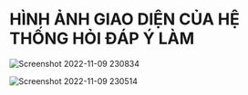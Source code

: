 # HÌNH ẢNH GIAO DIỆN CỦA HỆ THỐNG HỎI ĐÁP Ý LÀM

![Screenshot 2022-11-09 230834](https://user-images.githubusercontent.com/87147398/200885792-53ebbe38-aed8-4746-a1aa-0f1377f927e0.png)

![Screenshot 2022-11-09 230514](https://user-images.githubusercontent.com/87147398/200885344-5f32cbc2-dd8d-4638-bb4f-2f5b455095c2.png)
